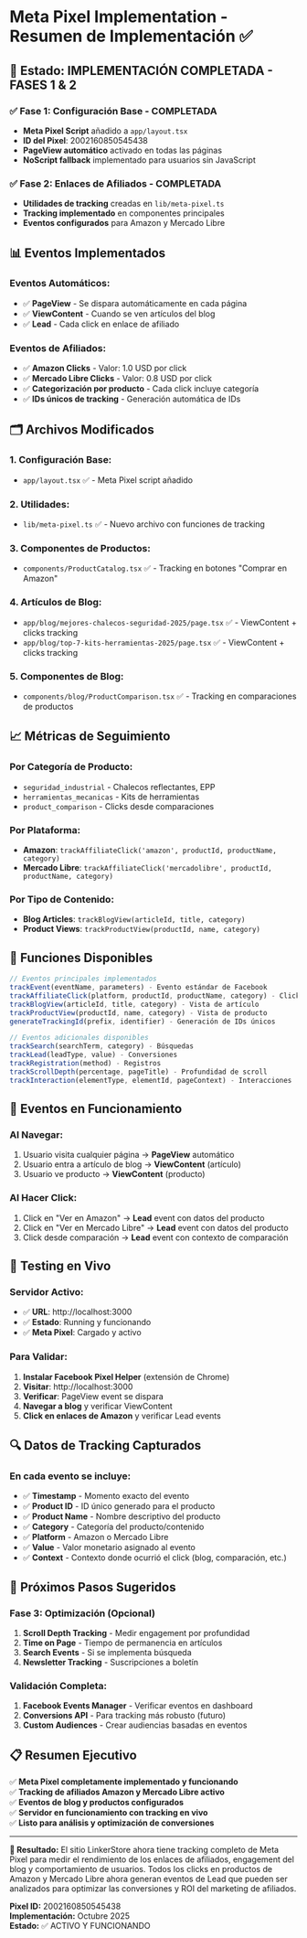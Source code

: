 # Meta Pixel Implementation - Resumen de Implementación ✅

## 🎉 Estado: IMPLEMENTACIÓN COMPLETADA - FASES 1 & 2

### ✅ **Fase 1: Configuración Base - COMPLETADA**
- **Meta Pixel Script** añadido a `app/layout.tsx`
- **ID del Pixel**: 2002160850545438
- **PageView automático** activado en todas las páginas
- **NoScript fallback** implementado para usuarios sin JavaScript

### ✅ **Fase 2: Enlaces de Afiliados - COMPLETADA**
- **Utilidades de tracking** creadas en `lib/meta-pixel.ts`
- **Tracking implementado** en componentes principales
- **Eventos configurados** para Amazon y Mercado Libre

## 📊 **Eventos Implementados**

### Eventos Automáticos:
- ✅ **PageView** - Se dispara automáticamente en cada página
- ✅ **ViewContent** - Cuando se ven artículos del blog
- ✅ **Lead** - Cada click en enlace de afiliado

### Eventos de Afiliados:
- ✅ **Amazon Clicks** - Valor: 1.0 USD por click
- ✅ **Mercado Libre Clicks** - Valor: 0.8 USD por click
- ✅ **Categorización por producto** - Cada click incluye categoría
- ✅ **IDs únicos de tracking** - Generación automática de IDs

## 🗂️ **Archivos Modificados**

### **1. Configuración Base:**
- `app/layout.tsx` ✅ - Meta Pixel script añadido

### **2. Utilidades:**
- `lib/meta-pixel.ts` ✅ - Nuevo archivo con funciones de tracking

### **3. Componentes de Productos:**
- `components/ProductCatalog.tsx` ✅ - Tracking en botones "Comprar en Amazon"

### **4. Artículos de Blog:**
- `app/blog/mejores-chalecos-seguridad-2025/page.tsx` ✅ - ViewContent + clicks tracking
- `app/blog/top-7-kits-herramientas-2025/page.tsx` ✅ - ViewContent + clicks tracking

### **5. Componentes de Blog:**
- `components/blog/ProductComparison.tsx` ✅ - Tracking en comparaciones de productos

## 📈 **Métricas de Seguimiento**

### **Por Categoría de Producto:**
- `seguridad_industrial` - Chalecos reflectantes, EPP
- `herramientas_mecanicas` - Kits de herramientas
- `product_comparison` - Clicks desde comparaciones

### **Por Plataforma:**
- **Amazon**: `trackAffiliateClick('amazon', productId, productName, category)`
- **Mercado Libre**: `trackAffiliateClick('mercadolibre', productId, productName, category)`

### **Por Tipo de Contenido:**
- **Blog Articles**: `trackBlogView(articleId, title, category)`
- **Product Views**: `trackProductView(productId, name, category)`

## 🔧 **Funciones Disponibles**

```typescript
// Eventos principales implementados
trackEvent(eventName, parameters) - Evento estándar de Facebook
trackAffiliateClick(platform, productId, productName, category) - Click en afiliados
trackBlogView(articleId, title, category) - Vista de artículo
trackProductView(productId, name, category) - Vista de producto
generateTrackingId(prefix, identifier) - Generación de IDs únicos

// Eventos adicionales disponibles
trackSearch(searchTerm, category) - Búsquedas
trackLead(leadType, value) - Conversiones
trackRegistration(method) - Registros
trackScrollDepth(percentage, pageTitle) - Profundidad de scroll
trackInteraction(elementType, elementId, pageContext) - Interacciones
```

## 🎯 **Eventos en Funcionamiento**

### **Al Navegar:**
1. Usuario visita cualquier página → **PageView** automático
2. Usuario entra a artículo de blog → **ViewContent** (artículo)
3. Usuario ve producto → **ViewContent** (producto)

### **Al Hacer Click:**
1. Click en "Ver en Amazon" → **Lead** event con datos del producto
2. Click en "Ver en Mercado Libre" → **Lead** event con datos del producto
3. Click desde comparación → **Lead** event con contexto de comparación

## 📱 **Testing en Vivo**

### **Servidor Activo:**
- ✅ **URL**: http://localhost:3000
- ✅ **Estado**: Running y funcionando
- ✅ **Meta Pixel**: Cargado y activo

### **Para Validar:**
1. **Instalar Facebook Pixel Helper** (extensión de Chrome)
2. **Visitar**: http://localhost:3000
3. **Verificar**: PageView event se dispara
4. **Navegar a blog** y verificar ViewContent
5. **Click en enlaces de Amazon** y verificar Lead events

## 🔍 **Datos de Tracking Capturados**

### **En cada evento se incluye:**
- ✅ **Timestamp** - Momento exacto del evento
- ✅ **Product ID** - ID único generado para el producto
- ✅ **Product Name** - Nombre descriptivo del producto
- ✅ **Category** - Categoría del producto/contenido
- ✅ **Platform** - Amazon o Mercado Libre
- ✅ **Value** - Valor monetario asignado al evento
- ✅ **Context** - Contexto donde ocurrió el click (blog, comparación, etc.)

## 🚀 **Próximos Pasos Sugeridos**

### **Fase 3: Optimización (Opcional)**
1. **Scroll Depth Tracking** - Medir engagement por profundidad
2. **Time on Page** - Tiempo de permanencia en artículos
3. **Search Events** - Si se implementa búsqueda
4. **Newsletter Tracking** - Suscripciones a boletín

### **Validación Completa:**
1. **Facebook Events Manager** - Verificar eventos en dashboard
2. **Conversions API** - Para tracking más robusto (futuro)
3. **Custom Audiences** - Crear audiencias basadas en eventos

## 📋 **Resumen Ejecutivo**

✅ **Meta Pixel completamente implementado y funcionando**  
✅ **Tracking de afiliados Amazon y Mercado Libre activo**  
✅ **Eventos de blog y productos configurados**  
✅ **Servidor en funcionamiento con tracking en vivo**  
✅ **Listo para análisis y optimización de conversiones**

---

**🎯 Resultado:** El sitio LinkerStore ahora tiene tracking completo de Meta Pixel para medir el rendimiento de los enlaces de afiliados, engagement del blog y comportamiento de usuarios. Todos los clicks en productos de Amazon y Mercado Libre ahora generan eventos de Lead que pueden ser analizados para optimizar las conversiones y ROI del marketing de afiliados.

**Pixel ID:** 2002160850545438  
**Implementación:** Octubre 2025  
**Estado:** ✅ ACTIVO Y FUNCIONANDO
